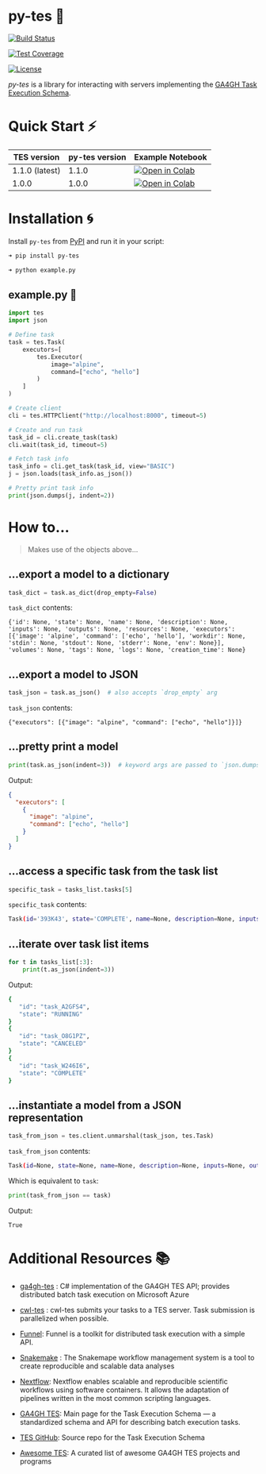 # py-tes 🐍

[![Build Status][build-badge]][build]

[![Test Coverage][coverage-badge]][coverage]

[![License](https://img.shields.io/badge/License-MIT-yellow.svg)](https://opensource.org/licenses/MIT)

[build-badge]: https://img.shields.io/github/actions/workflow/status/ohsu-comp-bio/py-tes/tests.yml?logo=github
[build]: https://github.com/ohsu-comp-bio/py-tes/actions
[coverage-badge]: https://coveralls.io/repos/github/ohsu-comp-bio/py-tes/badge.svg?branch=master
[coverage]: https://coveralls.io/github/ohsu-comp-bio/py-tes?branch=master
[license-badge]: https://img.shields.io/badge/License-MIT-yellow.svg
[license]: https://opensource.org/licenses/MIT

_py-tes_ is a library for interacting with servers implementing the
[GA4GH Task Execution
Schema](https://github.com/ga4gh/task-execution-schemas).

# Quick Start ⚡

| TES version    | py-tes version | Example Notebook                       |
| -------------- | -------------- | -------------------------------------- |
| 1.1.0 (latest) | 1.1.0          | [![Open in Colab][colab-badge]][colab] |
| 1.0.0          | 1.0.0          | [![Open in Colab][colab-badge]][colab] |

[colab-badge]: https://colab.research.google.com/assets/colab-badge.svg
[colab]: https://colab.research.google.com/github/comet-ml/opik/blob/master/apps/opik-documentation/documentation/docs/cookbook/openai.ipynb

# Installation 🌀

Install `py-tes` from [PyPI](https://pypi.org/project/py-tes/) and run it in your script:

```sh
➜ pip install py-tes

➜ python example.py
```

## example.py 🐍

```py
import tes
import json

# Define task
task = tes.Task(
    executors=[
        tes.Executor(
            image="alpine",
            command=["echo", "hello"]
        )
    ]
)

# Create client
cli = tes.HTTPClient("http://localhost:8000", timeout=5)

# Create and run task
task_id = cli.create_task(task)
cli.wait(task_id, timeout=5)

# Fetch task info
task_info = cli.get_task(task_id, view="BASIC")
j = json.loads(task_info.as_json())

# Pretty print task info
print(json.dumps(j, indent=2))
```

# How to...

> Makes use of the objects above...

## ...export a model to a dictionary

```python
task_dict = task.as_dict(drop_empty=False)
```

`task_dict` contents:

```console
{'id': None, 'state': None, 'name': None, 'description': None, 'inputs': None, 'outputs': None, 'resources': None, 'executors': [{'image': 'alpine', 'command': ['echo', 'hello'], 'workdir': None, 'stdin': None, 'stdout': None, 'stderr': None, 'env': None}], 'volumes': None, 'tags': None, 'logs': None, 'creation_time': None}
```

## ...export a model to JSON

```python
task_json = task.as_json()  # also accepts `drop_empty` arg
```

`task_json` contents:

```console
{"executors": [{"image": "alpine", "command": ["echo", "hello"]}]}
```

## ...pretty print a model

```python
print(task.as_json(indent=3))  # keyword args are passed to `json.dumps()`
```

Output:

```json
{
  "executors": [
    {
      "image": "alpine",
      "command": ["echo", "hello"]
    }
  ]
}
```

## ...access a specific task from the task list

```py
specific_task = tasks_list.tasks[5]
```

`specific_task` contents:

```sh
Task(id='393K43', state='COMPLETE', name=None, description=None, inputs=None, outputs=None, resources=None, executors=None, volumes=None, tags=None, logs=None, creation_time=None)
```

## ...iterate over task list items

```py
for t in tasks_list[:3]:
    print(t.as_json(indent=3))
```

Output:

```sh
{
   "id": "task_A2GFS4",
   "state": "RUNNING"
}
{
   "id": "task_O8G1PZ",
   "state": "CANCELED"
}
{
   "id": "task_W246I6",
   "state": "COMPLETE"
}
```

## ...instantiate a model from a JSON representation

```py
task_from_json = tes.client.unmarshal(task_json, tes.Task)
```

`task_from_json` contents:

```sh
Task(id=None, state=None, name=None, description=None, inputs=None, outputs=None, resources=None, executors=[Executor(image='alpine', command=['echo', 'hello'], workdir=None, stdin=None, stdout=None, stderr=None, env=None)], volumes=None, tags=None, logs=None, creation_time=None)
```

Which is equivalent to `task`:

```py
print(task_from_json == task)
```

Output:

```sh
True
```

# Additional Resources 📚

- [ga4gh-tes](https://github.com/microsoft/ga4gh-tes) : C# implementation of the GA4GH TES API; provides distributed batch task execution on Microsoft Azure

- [cwl-tes](https://github.com/ohsu-comp-bio/cwl-tes) : cwl-tes submits your tasks to a TES server. Task submission is parallelized when possible.

- [Funnel](https://ohsu-comp-bio.github.io/funnel/): Funnel is a toolkit for distributed task execution with a simple API.

- [Snakemake](https://snakemake.github.io/) : The Snakemape workflow management system is a tool to create reproducible and scalable data analyses

- [Nextflow](https://www.nextflow.io/): Nextflow enables scalable and reproducible scientific workflows using software containers. It allows the adaptation of pipelines written in the most common scripting languages.

- [GA4GH TES](https://www.ga4gh.org/product/task-execution-service-tes/): Main page for the Task Execution Schema — a standardized schema and API for describing batch execution tasks.

- [TES GitHub](https://github.com/ga4gh/task-execution-schemas): Source repo for the Task Execution Schema

- [Awesome TES](https://github.com/ohsu-comp-bio/awesome-tes): A curated list of awesome GA4GH TES projects and programs
